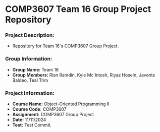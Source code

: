 # COMP3607 Team 16 Group Project Repository
### __Project Description:__
* Repository for Team 16's COMP3607 Group Project.

### __Group Information:__
* __Group Name:__ Team 16
* __Group Members:__ Rian Ramdin, Kyle Mc Intosh, Riyaz Hosein, Javonte Baldeo, Teal Trim

### __Project Information:__
* __Course Name:__ Object-Oriented Programming II
* __Course Code:__ COMP3607
* __Assignment:__ COMP3607 Group Project
* __Date:__ 11/11/2024
* __Test:__ Test Commit.
